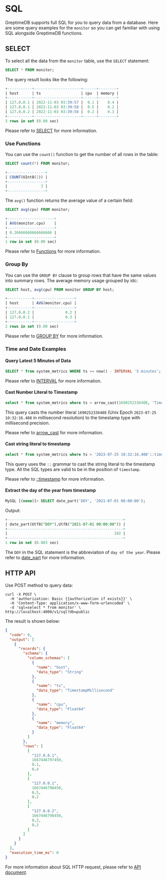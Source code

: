 # SQL

GreptimeDB supports full SQL for you to query data from a database. Here are some query examples for the `monitor` so you can get familiar with using SQL alongside GreptimeDB functions.

## SELECT

To select all the data from the `monitor` table, use the `SELECT` statement:

``` sql
SELECT * FROM monitor;
```

The query result looks like the following:

```sql
+-----------+---------------------+------+--------+
| host      | ts                  | cpu  | memory |
+-----------+---------------------+------+--------+
| 127.0.0.1 | 2022-11-03 03:39:57 |  0.1 |    0.4 |
| 127.0.0.1 | 2022-11-03 03:39:58 |  0.5 |    0.2 |
| 127.0.0.2 | 2022-11-03 03:39:58 |  0.2 |    0.3 |
+-----------+---------------------+------+--------+
3 rows in set (0.00 sec)
```

Please refer to [SELECT](/reference/sql/select.md) for more information.

### Use Functions

You can use the `count()` function to get the number of all rows in the table:

``` sql
SELECT count(*) FROM monitor;
```

```sql
+-----------------+
| COUNT(UInt8(1)) |
+-----------------+
|               3 |
+-----------------+
```

The `avg()` function returns the average value of a certain field:

``` sql
SELECT avg(cpu) FROM monitor;
```

```sql
+---------------------+
| AVG(monitor.cpu)    |
+---------------------+
| 0.26666666666666666 |
+---------------------+
1 row in set (0.00 sec)
```

Please refer to [Functions](/reference/sql/functions.md) for more information.

### Group By

You can use the `GROUP BY` clause to group rows that have the same values into summary rows.
The average memory usage grouped by idc:

```sql
SELECT host, avg(cpu) FROM monitor GROUP BY host;
```

```sql
+-----------+------------------+
| host      | AVG(monitor.cpu) |
+-----------+------------------+
| 127.0.0.2 |              0.2 |
| 127.0.0.1 |              0.3 |
+-----------+------------------+
2 rows in set (0.00 sec)
```

Please refer to [GROUP BY](/reference/sql/group_by.md) for more information.

### Time and Date Examples

#### Query Latest 5 Minutes of Data

```sql
SELECT * from system_metrics WHERE ts >= now() - INTERVAL '5 minutes';
```

Please refer to [INTERVAL](/reference/sql/functions.md#interval) for more information.

#### Cast Number Literal to Timestamp

```sql
select * from system_metrics where ts > arrow_cast(1690252336408, 'Timestamp(Millisecond, None)')
```

This query casts the number literal `1690252336408` (Unix Epoch `2023-07-25 10:32:16.408` in millisecond resolution) to the timestamp type with millisecond precision.

Please refer to [arrow_cast](/reference/sql/functions.md#arrow-cast) for more information.

#### Cast string literal to timestamp

```sql
select * from system_metrics where ts > '2023-07-25 10:32:16.408'::timestamp
```

This query uses the `::` grammar to cast the string literal to the timestamp type. All the SQL types are valid to be in the position of `timestamp`.

Please refer to [::timestamp](/reference/sql/functions.md#timestamp) for more information.

#### Extract the day of the year from timestamp

```sql
MySQL [(none)]> SELECT date_part('DOY', '2021-07-01 00:00:00');
```

Output:
```sql
+----------------------------------------------------+
| date_part(Utf8("DOY"),Utf8("2021-07-01 00:00:00")) |
+----------------------------------------------------+
|                                                182 |
+----------------------------------------------------+
1 row in set (0.003 sec)
```

The `DOY` in the SQL statement is the abbreviation of `day of the year`. Please refer to [date_part](/reference/sql/functions.md#date-part) for more information.

## HTTP API

Use POST method to query data:

```shell
curl -X POST \
  -H 'authorization: Basic {{authorization if exists}}' \
  -H 'Content-Type: application/x-www-form-urlencoded' \
  -d 'sql=select * from monitor' \
http://localhost:4000/v1/sql?db=public
```

The result is shown below:

```json
{
  "code": 0,
  "output": [
    {
      "records": {
        "schema": {
          "column_schemas": [
            {
              "name": "host",
              "data_type": "String"
            },
            {
              "name": "ts",
              "data_type": "TimestampMillisecond"
            },
            {
              "name": "cpu",
              "data_type": "Float64"
            },
            {
              "name": "memory",
              "data_type": "Float64"
            }
          ]
        },
        "rows": [
          [
            "127.0.0.1",
            1667446797450,
            0.1,
            0.4
          ],
          [
            "127.0.0.1",
            1667446798450,
            0.5,
            0.2
          ],
          [
            "127.0.0.2",
            1667446798450,
            0.2,
            0.3
          ]
        ]
      }
    }
  ],
  "execution_time_ms": 0
}
```

For more information about SQL HTTP request, please refer to [API document](/reference/sql/http-api.md).
